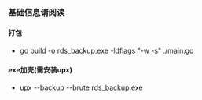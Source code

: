 ### 基础信息请阅读

#### 打包
+ go build -o rds_backup.exe -ldflags "-w -s" ./main.go

#### exe加壳(需安装upx)
+ upx --backup --brute rds_backup.exe

